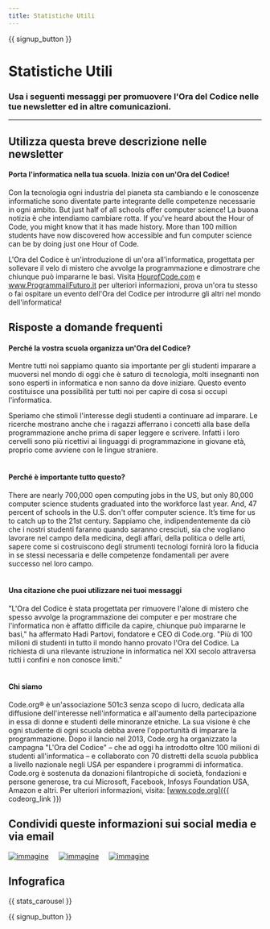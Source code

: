 ```yaml
---
title: Statistiche Utili
---
```


<a id="blurb"></a>

{{ signup_button }}

# Statistiche Utili

### Usa i seguenti messaggi per promuovere l'Ora del Codice nelle tue newsletter ed in altre comunicazioni.

* * *

## Utilizza questa breve descrizione nelle newsletter

#### Porta l'informatica nella tua scuola. Inizia con un'Ora del Codice!

Con la tecnologia ogni industria del pianeta sta cambiando e le conoscenze informatiche sono diventate parte integrante delle competenze necessarie in ogni ambito. But just half of all schools offer computer science! La buona notizia è che intendiamo cambiare rotta. If you've heard about the Hour of Code, you might know that it has made history. More than 100 million students have now discovered how accessible and fun computer science can be by doing just one Hour of Code.

L'Ora del Codice è un'introduzione di un'ora all'informatica, progettata per sollevare il velo di mistero che avvolge la programmazione e dimostrare che chiunque può impararne le basi. Visita [HourofCode.com](https://hourofcode.com/it) e <a href="https://www.programmailfuturo.it/come/ora-del-codice/introduzione" target="_blank">www.ProgrammailFuturo.it</a> per ulteriori informazioni, prova un'ora tu stesso o fai ospitare un evento dell'Ora del Codice per introdurre gli altri nel mondo dell'informatica!

## Risposte a domande frequenti

#### Perché la vostra scuola organizza un'Ora del Codice?

Mentre tutti noi sappiamo quanto sia importante per gli studenti imparare a muoversi nel mondo di oggi che è saturo di tecnologia, molti insegnanti non sono esperti in informatica e non sanno da dove iniziare. Questo evento costituisce una possibilità per tutti noi per capire di cosa si occupi l'informatica.

Speriamo che stimoli l'interesse degli studenti a continuare ad imparare. Le ricerche mostrano anche che i ragazzi afferrano i concetti alla base della programmazione anche prima di saper leggere e scrivere. Infatti i loro cervelli sono più ricettivi ai linguaggi di programmazione in giovane età, proprio come avviene con le lingue straniere. <br /> <br />

#### Perché è importante tutto questo?

There are nearly 700,000 open computing jobs in the US, but only 80,000 computer science students graduated into the workforce last year. And, 47 percent of schools in the U.S. don't offer computer science. It’s time for us to catch up to the 21st century. Sappiamo che, indipendentemente da ciò che i nostri studenti faranno quando saranno cresciuti, sia che vogliano lavorare nel campo della medicina, degli affari, della politica o delle arti, sapere come si costruiscono degli strumenti tecnologi fornirà loro la fiducia in se stessi necessaria e delle competenze fondamentali per avere successo nel loro campo. <br /> <br />

#### Una citazione che puoi utilizzare nei tuoi messaggi

"L'Ora del Codice è stata progettata per rimuovere l'alone di mistero che spesso avvolge la programmazione dei computer e per mostrare che l'informatica non è affatto difficile da capire, chiunque può impararne le basi," ha affermato Hadi Partovi, fondatore e CEO di Code.org. "Più di 100 milioni di studenti in tutto il mondo hanno provato l'Ora del Codice. La richiesta di una rilevante istruzione in informatica nel XXI secolo attraversa tutti i confini e non conosce limiti." <br /> <br />

#### Chi siamo

Code.org® è un'associazione 501c3 senza scopo di lucro, dedicata alla diffusione dell'interesse nell'informatica e all'aumento della partecipazione in essa di donne e studenti delle minoranze etniche. La sua visione è che ogni studente di ogni scuola debba avere l'opportunità di imparare la programmazione. Dopo il lancio nel 2013, Code.org ha organizzato la campagna "L'Ora del Codice" – che ad oggi ha introdotto oltre 100 milioni di studenti all'informatica – e collaborato con 70 distretti della scuola pubblica a livello nazionale negli USA per espandere i programmi di informatica. Code.org è sostenuta da donazioni filantropiche di società, fondazioni e persone generose, tra cui Microsoft, Facebook, Infosys Foundation USA, Amazon e altri. Per ulteriori informazioni, visita: [www.code.org]({{ codeorg_link }})

## Condividi queste informazioni sui social media e via email

[![immagine](/images/social-media/fit-250/social-1.png)](/images/social-media/social-1.png)&nbsp;&nbsp;&nbsp;&nbsp; [![immagine](/images/social-media/fit-250/social-2.png)](/images/social-media/social-2.png)&nbsp;&nbsp;&nbsp;&nbsp; [![immagine](/images/social-media/fit-250/social-3.png)](/images/social-media/social-3.png)&nbsp;&nbsp;&nbsp;&nbsp;

<a id="infographics"></a>

## Infografica

{{ stats_carousel }}

{{ signup_button }}